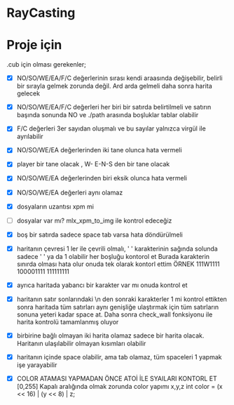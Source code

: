 # RayCasting

# Proje için

.cub için olması gerekenler;

- [x] NO/SO/WE/EA/F/C değerlerinin sırası kendi araasında değişebilir, belirli bir sırayla gelmek zorunda değil. Ard arda gelmeli daha sonra harita gelecek
- [x] NO/SO/WE/EA/F/C değerleri her biri bir satırda belirtilmeli ve satırın başında sonunda NO ve ./path arasında boşluklar tablar olabilir
- [x] F/C değerleri 3er sayıdan oluşmalı ve bu sayılar yalnızca virgül ile ayrılabilir
- [x] NO/SO/WE/EA değerlerinden iki tane olunca hata vermeli
- [X] player bir tane olacak , W- E-N-S den bir tane olacak
- [X] NO/SO/WE/EA değerlerinden biri eksik olunca hata vermeli
- [x] NO/SO/WE/EA değerleri aynı olamaz
- [x] dosyaların uzantısı xpm mi
- [ ] dosyalar var mı? mlx_xpm_to_img ile kontrol edeceğiz

- [x] boş bir satırda sadece space tab varsa hata döndürülmeli

- [x] haritanın çevresi 1 ler ile çevrili olmalı, ' ' karakterinin sağında solunda sadece ' ' ya da 1 olabilir her boşluğu kontorol et
Burada karakterin sınırda olması hata olur onuda tek olarak kontorl ettim ÖRNEK
111W1111
100001111
111111111
- [x] ayrıca haritada yabancı bir karakter var mı onuda kontrol et
- [x] haritanın satır sonlarındaki \n den sonraki karakterler 1 mi kontrol ettikten sonra haritada tüm satırları aynı genişliğe ulaştırmak için tüm satırların sonuna yeteri kadar space at. Daha sonra check_wall fonksiyonu ile harita kontrolü tamamlanmış oluyor

- [x] birbirine bağlı olmayan iki harita olamaz sadece bir harita olacak. Haritanın ulaşılabilir olmayan kısımları olabilir

- [x] haritanın içinde space olabilir, ama tab olamaz, tüm spaceleri 1 yapmak işe yarayabilir

- [x] COLOR ATAMASI YAPMADAN ÖNCE ATOİ İLE SYAILARI KONTORL ET [0,255] Kapalı aralığında olmak zorunda
color yapımı x,y,z    int color = (x << 16) | (y << 8) | z;
